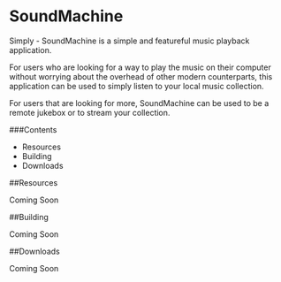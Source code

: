 # SoundMachine
<!-- TODO[![js-semistandard-style](https://cdn.rawgit.com/flet/semistandard/master/badge.svg)](https://github.com/Flet/semistandard) -->

Simply - SoundMachine is a simple and featureful music playback application. 

For users who are looking for a way to play the music on their computer without worrying 
about the overhead of other modern counterparts, this application can be used to simply 
listen to your local music collection. 

For users that are looking for more, SoundMachine can be used to be a remote jukebox or 
to stream your collection. 

###Contents
- Resources
- Building
- Downloads

##Resources

Coming Soon

##Building 

Coming Soon

##Downloads

Coming Soon





